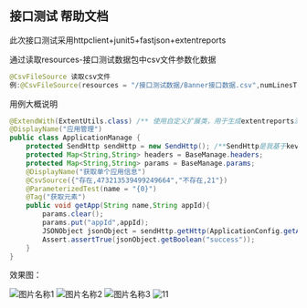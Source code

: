 ##  接口测试 帮助文档
此次接口测试采用httpclient+junit5+fastjson+extentreports

通过读取resources-接口测试数据包中csv文件参数化数据

``` java
@CsvFileSource 读取csv文件
例:@CsvFileSource(resources = "/接口测试数据/Banner接口数据.csv",numLinesToSkip = 1)
```

用例大概说明
```java
@ExtendWith(ExtentUtils.class) /** 使用自定义扩展类，用于生成extentreports测试用例报告*/
@DisplayName("应用管理")  
public class ApplicationManage {
    protected SendHttp sendHttp = new SendHttp(); /**SendHttp是我基于kevinsawicki再次封装的http请求类*/
    protected Map<String,String> headers = BaseManage.headers;
    protected Map<String,String> params = BaseManage.params;
    @DisplayName("获取单个应用信息")
    @CsvSource({"存在,473213539499249664","不存在,21"})
    @ParameterizedTest(name = "{0}")
    @Tag("获取元素")
    public void getApp(String name,String appId){
        params.clear();
        params.put("appId",appId);
        JSONObject jsonObject = sendHttp.getHttp(ApplicationConfig.getApp,headers,params); // ApplicationConfig.getApp 即是 url接口地址
        Assert.assertTrue(jsonObject.getBoolean("success"));
    }
}
```

效果图：

![图片名称1](https://sheng33.github.io/sheng.github.io/1.png) 
![图片名称2](https://sheng33.github.io/sheng.github.io/2.png) 
![图片名称3](https://sheng33.github.io/sheng.github.io/3.png) 
![11](https://cjy513203427.github.io/img/2019-06-20-Java%E5%A4%9A%E7%BA%BF%E7%A8%8B%EF%BC%88%E4%B8%80%EF%BC%89%EF%BC%9A%E7%BA%BF%E7%A8%8B%E4%B8%8E%E8%BF%9B%E7%A8%8B/%E8%BF%9B%E7%A8%8B.png)
